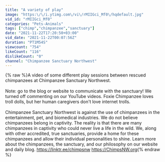 ```yaml
---
title: "A variety of play"
image: "https:\/\/i.ytimg.com\/vi\/rMIIGci_Mf0\/hqdefault.jpg"
vid_id: "rMIIGci_Mf0"
categories: "Pets-Animals"
tags: ["chimp","chimpanzee","sanctuary"]
date: "2021-11-22T17:20:50+03:00"
vid_date: "2021-11-22T00:07:56Z"
duration: "PT1M54S"
viewcount: "754"
likeCount: "116"
dislikeCount: "0"
channel: "Chimpanzee Sanctuary Northwest"
---
```

{% raw %}A video of some different play sessions between rescued chimpanzees at Chimpanzee Sanctuary Northwest.<br /><br />Note: go to the blog or website to communicate with the sanctuary! We turned off commenting on our YouTube videos. Foxie Chimpanzee loves troll dolls, but her human caregivers don't love internet trolls.<br /><br />Chimpanzee Sanctuary Northwest is against the use of chimpanzees in the entertainment, pet, and biomedical industries. We do not believe chimpanzees belong in captivity. The reality is that there are many chimpanzees in captivity who could never live a life in the wild. We, along with other accredited, true sanctuaries, provide a home for these chimpanzees and allow their individual personalities to shine. Learn more about the chimpanzees, the sanctuary, and our philosophy on our website and daily blog.  <a rel="nofollow" target="blank" href="https://linktr.ee/chimpsnw">https://linktr.ee/chimpsnw</a>  <a rel="nofollow" target="blank" href="https://ChimpsNW.org">https://ChimpsNW.org</a>{% endraw %}
